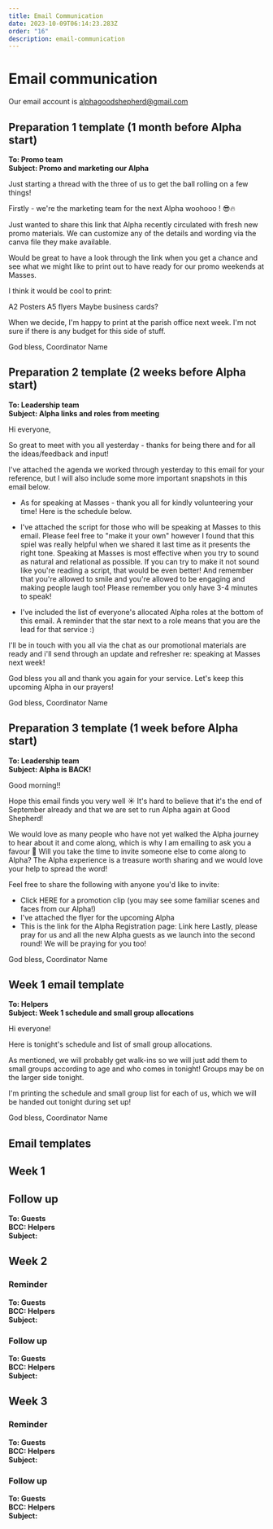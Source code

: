 ```yaml
---
title: Email Communication
date: 2023-10-09T06:14:23.283Z
order: "16"
description: email-communication
---
```


# Email communication

Our email account is alphagoodshepherd@gmail.com


## Preparation 1 template (1 month before Alpha start)

**To: Promo team**<br>
**Subject: Promo and marketing our Alpha**

Just starting a thread with the three of us to get the ball rolling on a few things!

Firstly - we're the marketing team for the next Alpha woohooo ! 😎🔥

Just wanted to share this link that Alpha recently circulated with fresh new promo materials. We can customize any of the details and wording via the canva file they make available.

Would be great to have a look through the link when you get a chance and see what we might like to print out to have ready for our promo weekends at Masses.

I think it would be cool to print:

A2 Posters 
A5 flyers 
Maybe business cards?

When we decide, I'm happy to print at the parish office next week. I'm not sure if there is any budget for this side of stuff.

God bless,
Coordinator Name


## Preparation 2 template (2 weeks before Alpha start)

**To: Leadership team**<br>
**Subject: Alpha links and roles from meeting**

Hi everyone,

So great to meet with you all yesterday - thanks for being there and for all the ideas/feedback and input!

I've attached the agenda we worked through yesterday to this email for your reference, but I will also include some more important snapshots in this email below.

- As for speaking at Masses - thank you all for kindly volunteering your time! Here is the schedule below. 

- I've attached the script for those who will be speaking at Masses to this email. Please feel free to "make it your own" however I found that this spiel was really helpful when we shared it last time as it presents the right tone. Speaking at Masses is most effective when you try to sound as natural and relational as possible. If you can try to make it not sound like you're reading a script, that would be even better! And remember that you're allowed to smile and you're allowed to be engaging and making people laugh too! Please remember you only have 3-4 minutes to speak!

- I've included the list of everyone's allocated Alpha roles at the bottom of this email. A reminder that the star next to a role means that you are the lead for that service :) 

I'll be in touch with you all via the chat as our promotional materials are ready and i'll send through an update and refresher re: speaking at Masses next week!

God bless you all and thank you again for your service. Let's keep this upcoming Alpha in our prayers!

God bless,
Coordinator Name


## Preparation 3 template (1 week before Alpha start)

**To: Leadership team**<br>
**Subject: Alpha is BACK!**

Good morning!!

Hope this email finds you very well ☀ It's hard to believe that it's the end of September already and that we are set to run Alpha again at Good Shepherd! 

We would love as many people who have not yet walked the Alpha journey to hear about it and come along, which is why I am emailing to ask you a favour 🙏 Will you take the time to invite someone else to come along to Alpha? The Alpha experience is a treasure worth sharing and we would love your help to spread the word!

Feel free to share the following with anyone you'd like to invite:
- Click HERE for a promotion clip (you may see some familiar scenes and faces from our Alpha!) 
- I've attached the flyer for the upcoming Alpha 
- This is the link for the Alpha Registration page:  Link here
Lastly, please pray for us and all the new Alpha guests as we launch into the second round! We will be praying for you too!

God bless,
Coordinator Name


## Week 1 email template

**To: Helpers**<br>
**Subject: Week 1 schedule and small group allocations**


Hi everyone!

Here is tonight's schedule and list of small group allocations.

As mentioned, we will probably get walk-ins so we will just add them to small groups according to age and who comes in tonight! Groups may be on the larger side tonight.

I'm printing the schedule and small group list for each of us, which we will be handed out tonight during set up! 

God bless,
Coordinator Name

## Email templates

## Week 1

## Follow up

**To: Guests**<br>
**BCC: Helpers**<br>
**Subject:**

## Week 2

### Reminder

**To: Guests**<br>
**BCC: Helpers**<br>
**Subject:**

### Follow up

**To: Guests**<br>
**BCC: Helpers**<br>
**Subject:**

## Week 3

### Reminder

**To: Guests**<br>
**BCC: Helpers**<br>
**Subject:**

### Follow up

**To: Guests**<br>
**BCC: Helpers**<br>
**Subject:**
